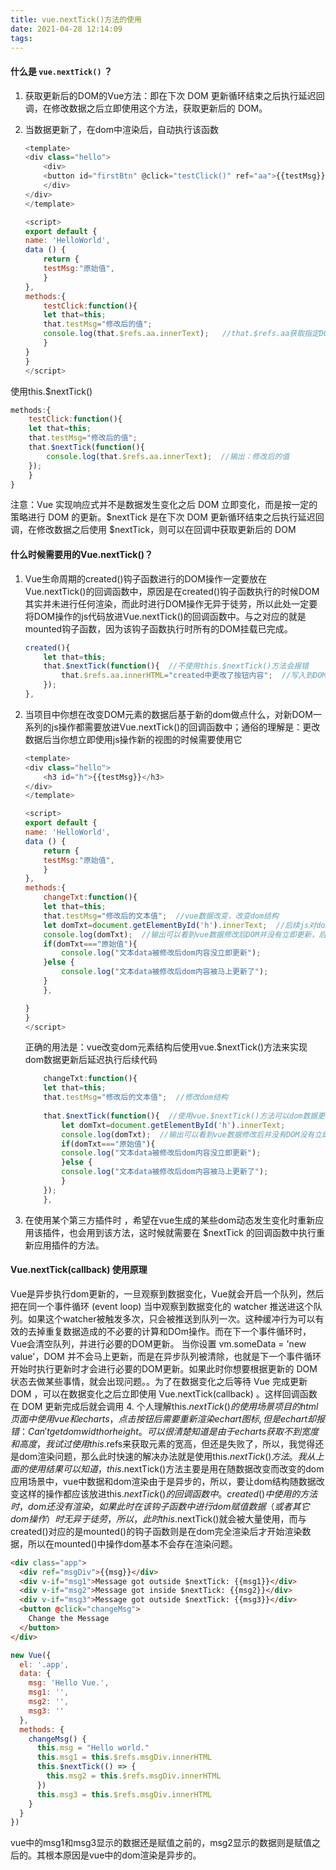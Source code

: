 ```yaml
---
title: vue.nextTick()方法的使用
date: 2021-04-28 12:14:09
tags:
---
```

#### 什么是 `vue.nextTick()` ？

1. 获取更新后的DOM的Vue方法：即在下次 DOM 更新循环结束之后执行延迟回调，在修改数据之后立即使用这个方法，获取更新后的 DOM。

2. 当数据更新了，在dom中渲染后，自动执行该函数

    ```javascript
    <template>
    <div class="hello">
        <div>
        <button id="firstBtn" @click="testClick()" ref="aa">{{testMsg}}</button>
        </div>
    </div>
    </template>
    
    <script>
    export default {
    name: 'HelloWorld',
    data () {
        return {
        testMsg:"原始值",
        }
    },
    methods:{
        testClick:function(){
        let that=this;
        that.testMsg="修改后的值";
        console.log(that.$refs.aa.innerText);   //that.$refs.aa获取指定DOM，输出：原始值
        }
    }
    }
    </script>
    

    ```

使用this.$nextTick()

```javascript
methods:{
    testClick:function(){
    let that=this;
    that.testMsg="修改后的值";
    that.$nextTick(function(){
        console.log(that.$refs.aa.innerText);  //输出：修改后的值
    });
    }
}

```

注意：Vue 实现响应式并不是数据发生变化之后 DOM 立即变化，而是按一定的策略进行 DOM 的更新。$nextTick 是在下次 DOM 更新循环结束之后执行延迟回调，在修改数据之后使用 $nextTick，则可以在回调中获取更新后的 DOM

#### 什么时候需要用的Vue.nextTick()？

1. Vue生命周期的created()钩子函数进行的DOM操作一定要放在Vue.nextTick()的回调函数中，原因是在created()钩子函数执行的时候DOM 其实并未进行任何渲染，而此时进行DOM操作无异于徒劳，所以此处一定要将DOM操作的js代码放进Vue.nextTick()的回调函数中。与之对应的就是mounted钩子函数，因为该钩子函数执行时所有的DOM挂载已完成。

    ```javascript
    created(){
        let that=this;
        that.$nextTick(function(){  //不使用this.$nextTick()方法会报错
            that.$refs.aa.innerHTML="created中更改了按钮内容";  //写入到DOM元素
        });
    },

    ```

2. 当项目中你想在改变DOM元素的数据后基于新的dom做点什么，对新DOM一系列的js操作都需要放进Vue.nextTick()的回调函数中；通俗的理解是：更改数据后当你想立即使用js操作新的视图的时候需要使用它

    ```javascript
    <template>
    <div class="hello">
        <h3 id="h">{{testMsg}}</h3>
    </div>
    </template>
    
    <script>
    export default {
    name: 'HelloWorld',
    data () {
        return {
        testMsg:"原始值",
        }
    },
    methods:{
        changeTxt:function(){
        let that=this;
        that.testMsg="修改后的文本值";  //vue数据改变，改变dom结构
        let domTxt=document.getElementById('h').innerText;  //后续js对dom的操作
        console.log(domTxt);  //输出可以看到vue数据修改后DOM并没有立即更新，后续的dom都不是最新的
        if(domTxt==="原始值"){
            console.log("文本data被修改后dom内容没立即更新");
        }else {
            console.log("文本data被修改后dom内容被马上更新了");
        }
        },
    
    }
    }
    </script>
    
    ```

    正确的用法是：vue改变dom元素结构后使用vue.$nextTick()方法来实现dom数据更新后延迟执行后续代码

    ```javascript
        changeTxt:function(){
        let that=this;
        that.testMsg="修改后的文本值";  //修改dom结构
        
        that.$nextTick(function(){  //使用vue.$nextTick()方法可以dom数据更新后延迟执行
            let domTxt=document.getElementById('h').innerText; 
            console.log(domTxt);  //输出可以看到vue数据修改后并没有DOM没有立即更新，
            if(domTxt==="原始值"){
            console.log("文本data被修改后dom内容没立即更新");
            }else {
            console.log("文本data被修改后dom内容被马上更新了");
            }
        });
        },


    ```

3. 在使用某个第三方插件时 ，希望在vue生成的某些dom动态发生变化时重新应用该插件，也会用到该方法，这时候就需要在 $nextTick 的回调函数中执行重新应用插件的方法。

#### Vue.nextTick(callback) 使用原理

Vue是异步执行dom更新的，一旦观察到数据变化，Vue就会开启一个队列，然后把在同一个事件循环 (event loop) 当中观察到数据变化的 watcher 推送进这个队列。如果这个watcher被触发多次，只会被推送到队列一次。这种缓冲行为可以有效的去掉重复数据造成的不必要的计算和DOm操作。而在下一个事件循环时，Vue会清空队列，并进行必要的DOM更新。
当你设置 vm.someData = 'new value'，DOM 并不会马上更新，而是在异步队列被清除，也就是下一个事件循环开始时执行更新时才会进行必要的DOM更新。如果此时你想要根据更新的 DOM 状态去做某些事情，就会出现问题。。为了在数据变化之后等待 Vue 完成更新 DOM ，可以在数据变化之后立即使用 Vue.nextTick(callback) 。这样回调函数在 DOM 更新完成后就会调用
4. 个人理解this.$nextTick()的使用场景
项目的html页面中使用vue和echarts，点击按钮后需要重新渲染echart图标,但是echart却报错：Can't get dom width or height。可以很清楚知道是由于echarts获取不到宽度和高度，我试过使用this.$refs来获取元素的宽高，但还是失败了，所以，我觉得还是dom渲染问题，那么此时快速的解决办法就是使用this.$nextTick()方法。我从上面的使用结果可以知道，this.$nextTick()方法主要是用在随数据改变而改变的dom应用场景中，vue中数据和dom渲染由于是异步的，所以，要让dom结构随数据改变这样的操作都应该放进this.$nextTick()的回调函数中。created()中使用的方法时，dom还没有渲染，如果此时在该钩子函数中进行dom赋值数据（或者其它dom操作）时无异于徒劳，所以，此时this.$nextTick()就会被大量使用，而与created()对应的是mounted()的钩子函数则是在dom完全渲染后才开始渲染数据，所以在mounted()中操作dom基本不会存在渲染问题。

```html
<div class="app">
  <div ref="msgDiv">{{msg}}</div>
  <div v-if="msg1">Message got outside $nextTick: {{msg1}}</div>
  <div v-if="msg2">Message got inside $nextTick: {{msg2}}</div>
  <div v-if="msg3">Message got outside $nextTick: {{msg3}}</div>
  <button @click="changeMsg">
    Change the Message
  </button>
</div>
```

```javascript
new Vue({
  el: '.app',
  data: {
    msg: 'Hello Vue.',
    msg1: '',
    msg2: '',
    msg3: ''
  },
  methods: {
    changeMsg() {
      this.msg = "Hello world."
      this.msg1 = this.$refs.msgDiv.innerHTML
      this.$nextTick(() => {
        this.msg2 = this.$refs.msgDiv.innerHTML
      })
      this.msg3 = this.$refs.msgDiv.innerHTML
    }
  }
})

```

vue中的msg1和msg3显示的数据还是赋值之前的，msg2显示的数据则是赋值之后的。其根本原因是vue中的dom渲染是异步的。